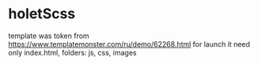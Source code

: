 # holetScss
template was token from https://www.templatemonster.com/ru/demo/62268.html
for launch it need only index.html, folders: js, css, images

